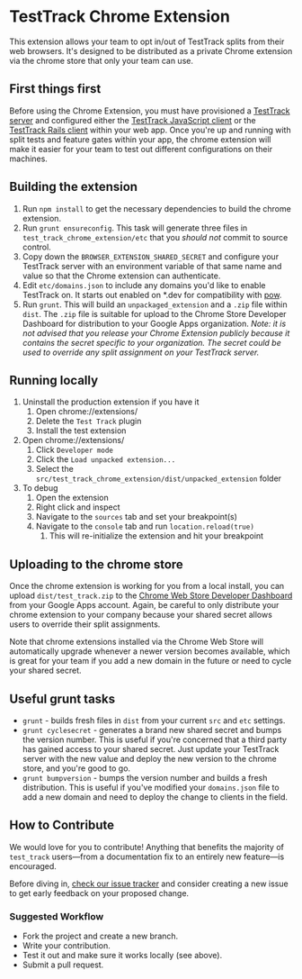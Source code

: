 # TestTrack Chrome Extension

This extension allows your team to opt in/out of TestTrack splits
from their web browsers. It's designed to be distributed as a private
Chrome extension via the chrome store that only your team can use.

## First things first

Before using the Chrome Extension, you must have provisioned a
[TestTrack server](https://github.com/Betterment/test_track) and
configured either the [TestTrack JavaScript
client](https://github.com/Betterment/test_track_js_client) or the
[TestTrack Rails
client](https://github.com/Betterment/test_track_rails_client) within
your web app. Once you're up and running with split tests and feature
gates within your app, the chrome extension will make it easier for your
team to test out different configurations on their machines.

## Building the extension

1. Run `npm install` to get the necessary dependencies to build the
   chrome extension.
1. Run `grunt ensureconfig`. This task will generate three files in
   `test_track_chrome_extension/etc` that you *should not* commit to
source control.
1. Copy down the `BROWSER_EXTENSION_SHARED_SECRET` and configure your
   TestTrack server with an environment variable of that same name
   and value so that the Chrome extension can authenticate.
1. Edit `etc/domains.json` to include any domains you'd like to enable
   TestTrack on. It starts out enabled on \*.dev for compatibility with
   [pow](http://pow.cx).
1. Run `grunt`. This will build an `unpackaged_extension` and a
   `.zip` file within `dist`. The `.zip` file is suitable for upload to
the Chrome Store Developer Dashboard for distribution to your Google
Apps organization. *Note: it is not advised that you release your
Chrome Extension publicly because it contains the secret specific to
your organization. The secret could be used to override any split
assignment on your TestTrack server.*

## Running locally

1. Uninstall the production extension if you have it
    1. Open chrome://extensions/
    1. Delete the `Test Track` plugin
    1. Install the test extension
1. Open chrome://extensions/
    1. Click `Developer mode`
    1. Click the `Load unpacked extension...`
    1. Select the
       `src/test_track_chrome_extension/dist/unpacked_extension` folder
1. To debug
    1. Open the extension
    1. Right click and inspect
    1. Navigate to the `sources` tab and set your breakpoint(s)
    1. Navigate to the `console` tab and run `location.reload(true)`
        1. This will re-initialize the extension and hit your breakpoint

## Uploading to the chrome store

Once the chrome extension is working for you from a local install, you
can upload `dist/test_track.zip` to the
[Chrome Web Store Developer Dashboard](https://chrome.google.com/webstore/developer/dashboard)
from your Google Apps account. Again, be careful to only distribute your
chrome extension to your company because your shared secret allows
users to override their split assignments.

Note that chrome extensions installed via the Chrome Web Store will
automatically upgrade whenever a newer version becomes available, which
is great for your team if you add a new domain in the future or need to
cycle your shared secret.


## Useful grunt tasks

* `grunt` - builds fresh files in `dist` from your current `src` and
  `etc` settings.
* `grunt cyclesecret` - generates a brand new shared secret and bumps
  the version number. This is useful if you're concerned that a third
party has gained access to your shared secret. Just update your
TestTrack server with the new value and deploy the new version to the
chrome store, and you're good to go.
* `grunt bumpversion` - bumps the version number and builds a fresh
  distribution. This is useful if you've modified your `domains.json`
file to add a new domain and need to deploy the change to clients in the
field.

## How to Contribute

We would love for you to contribute! Anything that benefits the majority of `test_track` users—from a documentation fix to an entirely new feature—is encouraged.

Before diving in, [check our issue tracker](//github.com/Betterment/test_track_chrome_extension/issues) and consider creating a new issue to get early feedback on your proposed change.

### Suggested Workflow

* Fork the project and create a new branch.
* Write your contribution.
* Test it out and make sure it works locally (see above).
* Submit a pull request.
